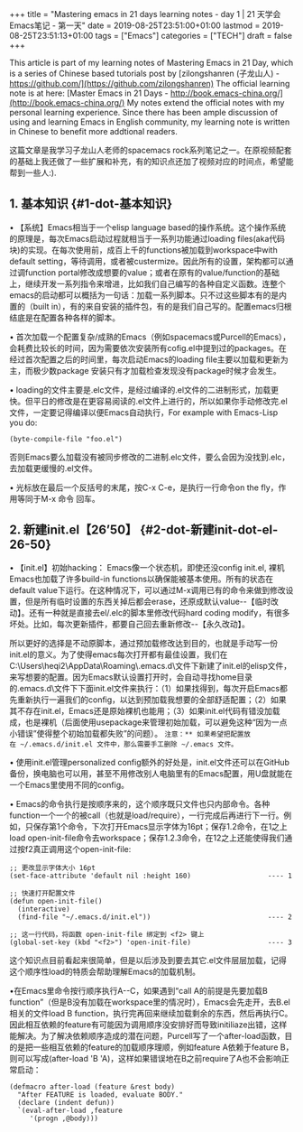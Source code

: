 +++
title = "Mastering emacs in 21 days learning notes - day 1 | 21 天学会Emacs笔记 - 第一天"
date = 2019-08-25T23:51:00+01:00
lastmod = 2019-08-25T23:51:13+01:00
tags = ["Emacs"]
categories = ["TECH"]
draft = false
+++

This article is part of my learning notes of Mastering Emacs in 21 Day, which is a series of Chinese based tutorials post by [zilongshanren (子龙山人) - https://github.com/](https://github.com/zilongshanren) The official learning note is at here: [Master Emacs in 21 Days - http://book.emacs-china.org/](http://book.emacs-china.org/)  My notes extend the official notes with my personal learning experience. Since there has been ample discussion of using and learning Emacs in English community, my learning note is written in Chinese to benefit more addtional readers.

这篇文章是我学习子龙山人老师的spacemacs rock系列笔记之一。在原视频配套的基础上我还做了一些扩展和补充，有的知识点还加了视频对应的时间点，希望能帮到一些人:).


## 1. 基本知识 {#1-dot-基本知识}

• 【系统】Emacs相当于一个elisp language based的操作系统。这个操作系统的原理是，每次Emacs启动过程就相当于一系列功能通过loading files(aka代码块)的实现。在每次使用前，成百上千的functions被加载到workspace中with default setting，等待调用，或者被custermize。因此所有的设置，架构都可以通过调function portal修改成想要的value；或者在原有的value/function的基础上，继续开发一系列指令来增进，比如我们自己编写的各种自定义函数。连整个emacs的启动都可以概括为一句话：加载一系列脚本。只不过这些脚本有的是内置的（built in），有的来自安装的插件包，有的是我们自己写的。配置emacs归根结底是在配置各种各样的脚本。

• 首次加载一个配置复杂/成熟的Emacs（例如spacemacs或Purcell的Emacs），会耗费比较长的时间，因为需要依次安装所有cofig.el中提到过的packages。在经过首次配置之后的时间里，每次启动Emacs的loading file主要以加载和更新为主，而极少数package 安装只有才加载检查发现没有package时候才会发生。

• loading的文件主要是.elc文件，是经过编译的.el文件的二进制形式，加载更快。但平日的修改是在更容易阅读的.el文件上进行的，所以如果你手动修改完.el文件，一定要记得编译以便Emacs自动执行，For example with Emacs-Lisp you do:

```nil
(byte-compile-file "foo.el")
```

否则Emacs要么加载没有被同步修改的二进制.elc文件，要么会因为没找到.elc，去加载更缓慢的.el文件。

• 光标放在最后一个反括号的末尾，按C-x C-e，是执行一行命令on the fly，作用等同于M-x 命令 回车。


## 2. 新建init.el【26’50】 {#2-dot-新建init-dot-el-26-50}

• 【init.el】初始hacking：
Emacs像一个状态机，即使还没config init.el, 裸机Emacs也加载了许多build-in functions以确保能被基本使用。所有的状态在default value下运行。在这种情况下，可以通过M-x调用已有的命令来做到修改设置，但是所有临时设置的东西关掉后都会erase，还原成默认value--【临时改动】。还有一种就是直接去el/.elc的脚本里修改代码hard coding modify，有很多坏处。比如，每次更新插件，都要自己回去重新修改--【永久改动】。

所以更好的选择是不动原脚本，通过预加载修改达到目的，也就是手动写一份init.el的意义。为了使得emacs每次打开都有最佳设置，我们在C:\Users\heqi2\AppData\Roaming\\.emacs.d\\文件下新建了init.el的elisp文件，来写想要的配置。因为Emacs默认设置打开时，会自动寻找home目录的.emacs.d\\文件下下面init.el文件来执行：（1）如果找得到，每次开启Emacs都先重新执行一遍我们的config，以达到预加载我想要的全部舒适配置；（2）如果其不存在init.el，Emacs还是原始裸机也能用；（3）如果init.el代码有错没加载成，也是裸机（后面使用usepackage来管理初始加载，可以避免这种“因为一点小错误”使得整个初始加载都失败”的问题）。
	`注意：** 如果希望把配置放在 ~/.emacs.d/init.el 文件中，那么需要手工删除 ~/.emacs 文件。`

• 使用init.el管理personalized config额外的好处是，init.el文件还可以在GitHub备份，换电脑也可以用，甚至不用修改别人电脑里有的Emacs配置，用U盘就能在一个Emacs里使用不同的config。

• Emacs的命令执行是按顺序来的，这个顺序既只文件也只内部命令。各种function一个一个的被call（也就是load/require），一行完成后再进行下一行。例如，只保存第1个命令，下次打开Emacs显示字体为16pt；保存1.2命令，在1之上load open-init-file命令去workspace；保存1.2.3命令，在12之上还能使得我们通过按f2真正调用这个open-init-file:

```nil
;; 更改显示字体大小 16pt
(set-face-attribute 'default nil :height 160)                   ---- 1

;; 快速打开配置文件
(defun open-init-file()
  (interactive)
  (find-file "~/.emacs.d/init.el"))                             ---- 2

;; 这一行代码，将函数 open-init-file 绑定到 <f2> 键上
(global-set-key (kbd "<f2>") 'open-init-file)                   ---- 3
```

这个知识点目前看起来很简单，但是以后涉及到要去其它.el文件层层加载，记得这个顺序性load的特质会帮助理解Emacs的加载机制。

•在Emacs里命令按行顺序执行A--C，如果遇到“call A的前提是先要加载B function”（但是B没有加载在workspace里的情况时），Emacs会先走开，去B.el相关的文件load B function，执行完再回来继续加载剩余的东西，然后再执行C。因此相互依赖的feature有可能因为调用顺序没安排好而导致initiliaze出错，这样能解决。为了解决依赖顺序造成的潜在问题，Purcell写了一个after-load函数，目的是把一些相互依赖的feature的加载顺序理顺，例如feature A依赖于feature B，则可以写成(after-load 'B 'A)，这样如果错误地在B之前require了A也不会影响正常启动：

```nil
(defmacro after-load (feature &rest body)
  "After FEATURE is loaded, evaluate BODY."
  (declare (indent defun))
  `(eval-after-load ,feature
     '(progn ,@body)))
```
